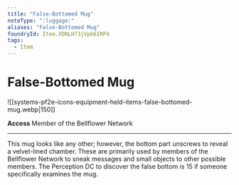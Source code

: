 ```yaml
---
title: "False-Bottomed Mug"
noteType: ":luggage:"
aliases: "False-Bottomed Mug"
foundryId: Item.XDNLH73jVpb6IRP4
tags:
  - Item
---
```


# False-Bottomed Mug
![[systems-pf2e-icons-equipment-held-items-false-bottomed-mug.webp|150]]

**Access** Member of the Bellflower Network

* * *

This mug looks like any other; however, the bottom part unscrews to reveal a velvet-lined chamber. These are primarily used by members of the Bellflower Network to sneak messages and small objects to other possible members. The Perception DC to discover the false bottom is 15 if someone specifically examines the mug.
